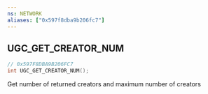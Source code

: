 ```yaml
---
ns: NETWORK
aliases: ["0x597f8dba9b206fc7"]
---
```

## UGC_GET_CREATOR_NUM

```c
// 0x597F8DBA9B206FC7
int UGC_GET_CREATOR_NUM();
```

Get number of returned creators and maximum number of creators

